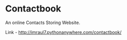 Contactbook
========

An online Contacts Storing Website.

Link - http://imraul7.pythonanywhere.com/contactbook/
